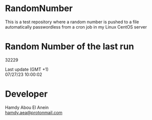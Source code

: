 # RandomNumber    
This is a test repository where a random number is pushed to a file automatically passwordless from a cron job in my Linux CentOS server    
# Random Number of the last run   
32229
      
Last update (GMT +1)    
07/27/23 10:00:02
# Developer    
Hamdy Abou El Anein   
hamdy.aea@protonmail.com
